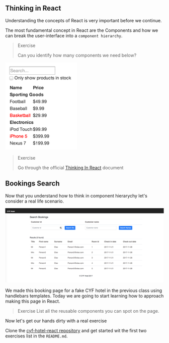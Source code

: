 ## Thinking in React

Understanding the concepts of React is very important before we continue.

The most fundamental concept in React are the Components and how we can break the user-interface into a `component hierarchy`. 

> Exercise
>
> Can you identify how many components we need below?

![How many components](assets/howmany.png)

> Exercise
>
>  Go through the official [Thinking In React](https://reactjs.org/docs/thinking-in-react.html) document

## Bookings Search

Now that you understand how to think in component hierarychy let's consider a real life scenario.

![Bookings Search page](assets/bookings.png)

We made this booking page for a fake CYF hotel in the previous class using handlebars templates. Today we are going to start learning how to approach making this page in React.


> Exercise
> List all the reusable components you can spot on the page.



Now let's get our hands dirty with a real exercise

Clone the [cyf-hotel-react repository](https://github.com/CodeYourFuture/cyf-hotel-react) and get started wit the first two exercises list in the `README.md`.
